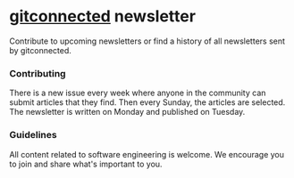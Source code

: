 # [gitconnected](https://gitconnected.com) newsletter
Contribute to upcoming newsletters or find a history of all newsletters sent by gitconnected.

### Contributing
There is a new issue every week where anyone in the community can submit articles that they find. Then every Sunday, the articles are selected. The newsletter is written on Monday and published on Tuesday.

### Guidelines
All content related to software engineering is welcome. We encourage you to join and share what's important to you.
